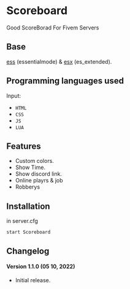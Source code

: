 # Scoreboard #
Good ScoreBorad For Fivem Servers


## Base ##
[ess](https://github.com/mitlight/essentialmode) (essentialmode) &
[esx](https://github.com/mitlight/es_extended) (es_extended).


## Programming languages used ##
Input:
- `HTML`
- `CSS`
- `JS`
- `LUA`


## Features ##
- Custom colors.
- Show Time.
- Show discord link.
- Online playrs & job
- Robberys


## Installation ##
in server.cfg
```
start Scoreboard
```


## Changelog ##
#### Version 1.1.0 (05 10, 2022) ####
- Initial release.
